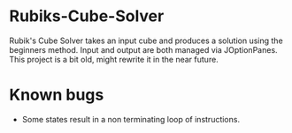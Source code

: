 # Rubiks-Cube-Solver
Rubik's Cube Solver takes an input cube and produces a solution using the beginners method. Input and output are both managed via JOptionPanes. This project is a bit old, might rewrite it in the near future.
# Known bugs
* Some states result in a non terminating loop of instructions.
